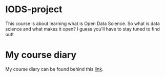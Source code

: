 # IODS-project
This course is about learning what is Open Data Science. So what is data science and what makes it open? 
I guess you'll have to stay tuned to find out!

# My course diary 
My course diary can be found behind this [link](https://phbergma.github.io/IODS-project/).
